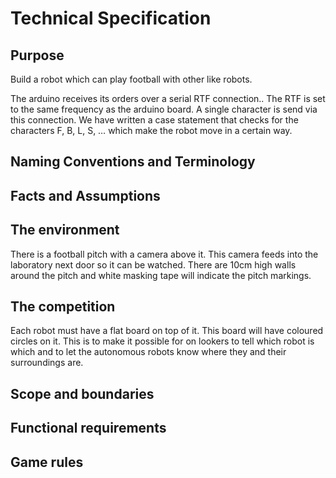 # Technical Specification

## Purpose

Build a robot which can play football with other like robots.

The arduino receives its orders over a serial RTF connection.. The RTF is set to the same frequency as the arduino board. A single character is send via this connection. We have written a case statement that checks for the characters F, B, L, S, …  which make the robot move in a certain way.

## Naming Conventions and Terminology


## Facts and Assumptions

## The environment

There is a football pitch with a camera above it. This camera feeds into the laboratory next door so it can be watched. There are 10cm high walls around the pitch and white masking tape will indicate the pitch markings.

## The competition
Each robot must have a flat board on top of it. This board will have coloured circles on it. This is to make it possible for on lookers to tell which robot is which and to let the autonomous robots know where they and their surroundings are.

## Scope and boundaries 

## Functional requirements

## Game rules
